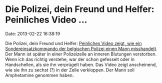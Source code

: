 Die Polizei, dein Freund und Helfer: Peinliches Video \...
==========================================================

Date: 2013-02-22 16:38:19

Die Polizei, dein Freund und Helfer: [Peinliches Video zeigt, wie ein
Sondereinsatzkommando der belgischen Polizei einen Mann
misshandelt](http://www.deredactie.be/cm/vrtnieuws/regio/antwerpen/130221_panorama_ACTUA_camerabeelden).
Der Mann ist später in einer Polizeizelle an inneren Blutungen
verstorben. Wenn ich das richtig verstehe, war der schon gefesselt oder
in Handschellen, als sie ihn verprügelt haben. Das Video zeigt
anscheinend, wie sie ihn zu sechst (?) in der Zelle verkloppen. Der Mann
soll Amphetamine genommen haben.
